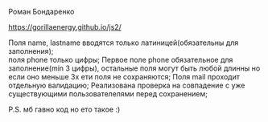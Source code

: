 Роман Бондаренко

https://gorillaenergy.github.io/js2/

Поля name, lastname вводятся только латиницей(обязательны для заполнения); </br>
поля phone только цифры;
Первое поле phone обязательное для заполнение(min 3 цифры), остальные поля могут быть любой длинны но если оно меньше 3х ети поля не сохраняются;
Поля mail проходит отдельную валидацию;
Реализована проверка на совпадение с уже существующими пользователелями перед сохранением;

P.S. мб гавно код но ето такое :)
